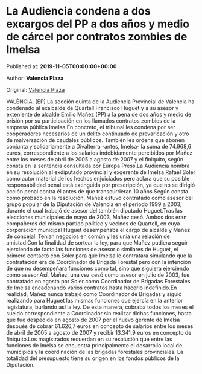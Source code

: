 
# La Audiencia condena a dos excargos del PP a dos años y medio de cárcel por contratos zombies de Imelsa

Published at: **2019-11-05T00:00:00+00:00**

Author: **Valencia Plaza**

Original: [Valencia Plaza](https://valenciaplaza.com/la-audiencia-condena-a-dos-excargos-del-pp-a-dos-anos-y-medio-de-carcel-por-contratos-zombies-de-imelsa)

VALÈNCIA. (EP) La sección quinta de la Audiencia Provincial de Valencia ha condenado al exalcalde de Quartell Francisco Huguet y a su asesor y exteniente de alcalde Emilio Mañez (PP) a la pena de dos años y medio de prisión por su participación en los llamados contratos zombies de la empresa pública Imelsa.En concreto, el tribunal les condena por ser cooperadores necesarios de un delito continuado de prevaricación y otro de malversación de caudales públicos. También les ordena que abonen conjunta y solidariamente a Divalterra -antes, Imelsa- la suma de 74.968,6 euros, correspondiente a los salarios indebidamente percibidos por Mañez entre los meses de abril de 2005 a agosto de 2007 y el finiquito, según consta en la sentencia consultada por Europa Press.La Audiencia nombra en su resolución al exdiputado provincial y exgerente de Imelsa Rafael Soler como autor material de los hechos enjuiciados pero aclara que su posible responsabilidad penal está extinguida por prescripción, ya que no se dirigió acción penal contra él antes de que transcurrieran 10 años.Según consta como probado en la resolución, Mañez estuvo contratado como asesor del grupo popular de la Diputación de Valencia en el periodo 1999 a 2003, durante el cual trabajó de asesor del también diputado Huguet.Tras las elecciones municipales de mayo de 2003, Mañez cesó. Ambos dos eran compañeros del mismo partido político y vecinos de Quartell, en cuya corporación municipal Huguet desempeñaba el cargo de alcalde y Mañez de concejal. Tenían negocios en común y les unía una relación de amistad.Con la finalidad de sortear la ley, para que Mañez pudiera seguir ejerciendo de facto las funciones de asesor o similares de Huguet, el primero contactó con Soler para que Imelsa le contratara simulando que la contratación era de Coordinador de Brigada Forestal pero con la intención de que no desempeñara funciones como tal, sino que siguiera ejerciendo como asesor.Así, Mañez, una vez cesó como asesor en julio de 2003, fue contratado en agosto por Soler como Coordinador de Brigadas Forestales de Imelsa encadenando varios contratos hasta hacerlo indefinido.En realidad, Mañez nunca trabajó como Coordinador de Brigadas y siguió realizando para Huguet las mismas funciones que ejercía en la anterior legislatura, burlando así la ley. De esta manera, cobraba todos los meses el sueldo correspondiente a Coordinador sin realizar dichas funciones, hasta que fue despedido en agosto de 2007 por el nuevo gerente de Imelsa después de cobrar 61.626,7 euros en concepto de salarios entre los meses de abril de 2005 a agosto de 2007 y recibir 13.341,9 euros en concepto de finiquito.Los magistrados recuerdan en su resolución que entre las funciones de Imelsa se encuentra principalmente el desarrollo local de municipios y la coordinación de las brigadas forestales provinciales. La totalidad del presupuesto tiene su origen en los fondos públicos de la Diputación.
